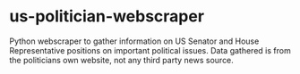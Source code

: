 # us-politician-webscraper
Python webscraper to gather information on US Senator and House Representative positions on important political issues. Data gathered is from the politicians own website, not any third party news source.
